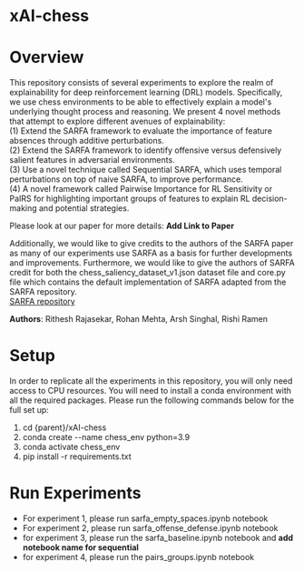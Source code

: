 # xAI-chess
# Overview
This repository consists of several experiments to explore the realm of explainability for deep reinforcement learning (DRL) models. Specifically, we use chess environments to be able to effectively explain a model's underlying thought process and reasoning. We present 4 novel methods that attempt to explore different avenues of explainability:<br>
(1) Extend the SARFA framework to evaluate the importance of feature absences through additive perturbations. <br>
(2) Extend the SARFA framework to identify offensive versus defensively salient features in adversarial environments.<br>
(3) Use a novel technique called Sequential SARFA, which uses temporal perturbations on top of naive SARFA, to improve performance.<br>
(4) A novel framework called Pairwise Importance for RL Sensitivity or PaIRS for highlighting important groups of features to explain RL decision-making and potential strategies.<br>

Please look at our paper for more details: __Add Link to Paper__

Additionally, we would like to give credits to the authors of the SARFA paper as many of our experiments use SARFA as a basis for further developments and improvements. Furthermore, we would like to give the authors of SARFA credit for both the chess_saliency_dataset_v1.json dataset file and core.py file which contains the default implementation of SARFA adapted from the SARFA repository. <br>
[SARFA repository](https://github.com/nikaashpuri/sarfa-saliency/tree/master)

__Authors__: Rithesh Rajasekar, Rohan Mehta, Arsh Singhal, Rishi Ramen

# Setup

In order to replicate all the experiments in this repository, you will only need access to CPU resources.
You will need to install a conda environment with all the required packages. Please run the following commands below for the full set up:
1. cd {parent}/xAI-chess
2. conda create --name chess_env python=3.9
3. conda activate chess_env
4. pip install -r requirements.txt

# Run Experiments

- For experiment 1, please run sarfa_empty_spaces.ipynb notebook
- For experiment 2, please run sarfa_offense_defense.ipynb notebook
- for experiment 3, please run the sarfa_baseline.ipynb notebook and **add notebook name for sequential**
- for experiment 4, please run the pairs_groups.ipynb notebook